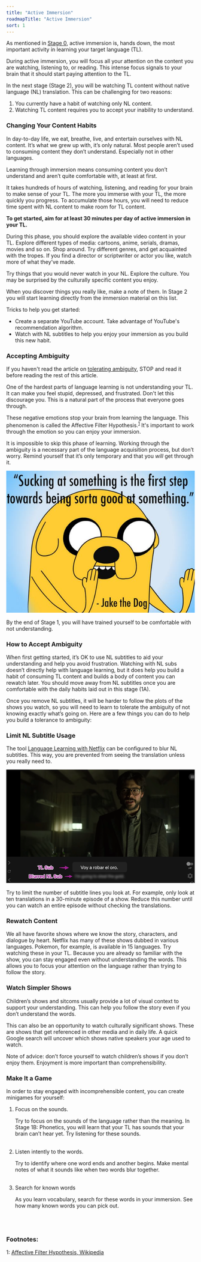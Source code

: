 ```yaml
---
title: "Active Immersion"
roadmapTitle: "Active Immersion"
sort: 1
---
```


As mentioned in [Stage 0][stage-0-overview], active immersion is, hands down, the most important activity in learning your target language (TL).

During active immersion, you will focus all your attention on the content you are watching, listening to, or reading.
This intense focus signals to your brain that it should start paying attention to the TL.

In the next stage (Stage 2), you will be watching TL content without native language (NL) translation.
This can be challenging for two reasons:

1. You currently have a habit of watching only NL content.
2. Watching TL content requires you to accept your inability to understand.

### Changing Your Content Habits

In day-to-day life, we eat, breathe, live, and entertain ourselves with NL content.
It’s what we grew up with, it’s only natural.
Most people aren’t used to consuming content they don’t understand.
Especially not in other languages.

Learning through immersion means consuming content you don’t understand and aren’t quite comfortable with, at least at first.

It takes hundreds of hours of watching, listening, and reading for your brain to make sense of your TL.
The more you immerse with your TL, the more quickly you progress.
To accumulate those hours, you will need to reduce time spent with NL content to make room for TL content.

**To get started, aim for at least 30 minutes per day of active immersion in your TL.**

During this phase, you should explore the available video content in your TL.
Explore different types of media: cartoons, anime, serials, dramas, movies and so on.
Shop around.
Try different genres, and get acquainted with the tropes.
If you find a director or scriptwriter or actor you like, watch more of what they’ve made.

Try things that you would never watch in your NL.
Explore the culture.
You may be surprised by the culturally specific content you enjoy.

When you discover things you really like, make a note of them.
In Stage 2 you will start learning directly from the immersion material on this list.

Tricks to help you get started:
* Create a separate YouTube account. Take advantage of YouTube's recommendation algorithm.
* Watch with NL subtitles to help you enjoy your immersion as you build this new habit.

### Accepting Ambiguity
If you haven't read the article on [tolerating ambiguity][stage-0-tolerating-ambiguity], STOP and read it before reading the rest of this article.

One of the hardest parts of language learning is not understanding your TL.
It can make you feel stupid, depressed, and frustrated.
Don't let this discourage you.
This is a natural part of the process that everyone goes through.

These negative emotions stop your brain from learning the language.
This phenomenon is called the Affective Filter Hypothesis.<sup>[1](#footnote-1)</sup>
It's important to work through the emotion so you can enjoy your immersion.

It is impossible to skip this phase of learning.
Working through the ambiguity is a necessary part of the language acquisition process, but don’t worry.
Remind yourself that it’s only temporary and that you _will_ get through it.

![Jake the Dog](images/jake-the-dog.jpg)

By the end of Stage 1, you will have trained yourself to be comfortable with not understanding.

### How to Accept Ambiguity

When first getting started, it’s OK to use NL subtitles to aid your understanding and help you avoid frustration.
Watching with NL subs doesn’t directly help with language learning, but it does help you build a habit of consuming TL content and builds a body of content you can rewatch later.
You should move away from NL subtitles once you are comfortable with the daily habits laid out in this stage (1A).

Once you remove NL subtitles, it will be harder to follow the plots of the shows you watch, so you will need to learn to tolerate the ambiguity of not knowing exactly what’s going on.
Here are a few things you can do to help you build a tolerance to ambiguity:

### Limit NL Subtitle Usage

The tool [Language Learning with Netflix][llwn] can be configured to blur NL subtitles.
This way, you are prevented from seeing the translation unless you really need to.

![LLWN Blurred](images/llwn-blurred-sub.png)

Try to limit the number of subtitle lines you look at.
For example, only look at ten translations in a 30-minute episode of a show.
Reduce this number until you can watch an entire episode without checking the translations.

### Rewatch Content

We all have favorite shows where we know the story, characters, and dialogue by heart.
Netflix has many of these shows dubbed in various languages.
Pokemon, for example, is available in 15 languages.
Try watching these in your TL.
Because you are already so familiar with the show, you can stay engaged even without understanding the words.
This allows you to focus your attention on the language rather than trying to follow the story.

### Watch Simpler Shows
Children’s shows and sitcoms usually provide a lot of visual context to support your understanding.
This can help you follow the story even if you don’t understand the words.

This can also be an opportunity to watch culturally significant shows.
These are shows that get referenced in other media and in daily life.
A quick Google search will uncover which shows native speakers your age used to watch.

Note of advice: don’t force yourself to watch children’s shows if you don’t enjoy them.
Enjoyment is more important than comprehensibility.

### Make It a Game

In order to stay engaged with incomprehensible content, you can create minigames for yourself:
1. Focus on the sounds.

    Try to focus on the sounds of the language rather than the meaning.
    In Stage 1B: Phonetics, you will learn that your TL has sounds that your brain can’t hear yet. Try listening for these sounds.
<br><br>
2. Listen intently to the words.

    Try to identify where one word ends and another begins.
    Make mental notes of what it sounds like when two words blur together.
<br><br>
3. Search for known words

    As you learn vocabulary, search for these words in your immersion.
    See how many known words you can pick out.

<br><br>
### Footnotes:
<a name="footnote-1">1</a>: [Affective Filter Hypothesis, Wikipedia](https://en.wikipedia.org/wiki/Input_hypothesis#Affective_filter_hypothesis)

[stage-0-overview]: /roadmap/stage-0/overview
[stage-0-tolerating-ambiguity]: /roadmap/stage-0/b/tolerate-ambiguity
[llwn]: https://languagelearningwithnetflix.com/
